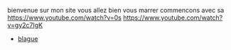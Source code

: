 bienvenue sur mon site 
vous allez bien vous marrer
commencons avec sa
https://www.youtube.com/watch?v=0s
https://www.youtube.com/watch?v=gy2c7IgK
<nav>
  <ul>
    <li>
      <a href="accueil_html">
              blague
 </a
      </li>
  </ul>
  </nav>
  
